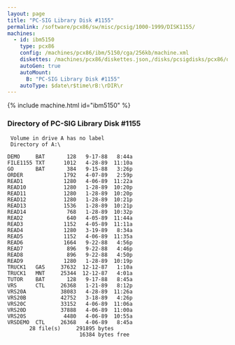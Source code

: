 ```yaml
---
layout: page
title: "PC-SIG Library Disk #1155"
permalink: /software/pcx86/sw/misc/pcsig/1000-1999/DISK1155/
machines:
  - id: ibm5150
    type: pcx86
    config: /machines/pcx86/ibm/5150/cga/256kb/machine.xml
    diskettes: /machines/pcx86/diskettes.json,/disks/pcsigdisks/pcx86/diskettes.json
    autoGen: true
    autoMount:
      B: "PC-SIG Library Disk #1155"
    autoType: $date\r$time\rB:\rDIR\r
---
```


{% include machine.html id="ibm5150" %}

### Directory of PC-SIG Library Disk #1155

     Volume in drive A has no label
     Directory of A:\

    DEMO     BAT       128   9-17-88   8:44a
    FILE1155 TXT      1012   4-28-89  11:10a
    GO       BAT       384   9-15-88   3:26p
    ORDER             1792   4-07-89   2:59p
    READ1             1280   4-06-89  11:22a
    READ10            1280   1-28-89  10:20p
    READ11            1280   1-28-89  10:20p
    READ12            1280   1-28-89  10:21p
    READ13            1536   1-28-89  10:21p
    READ14             768   1-28-89  10:32p
    READ2              640   4-05-89  11:44a
    READ3             1152   4-05-89  11:11a
    READ4             1280   3-19-89   8:34a
    READ5             1152   4-06-89  11:35a
    READ6             1664   9-22-88   4:56p
    READ7              896   9-22-88   4:46p
    READ8              896   9-22-88   4:50p
    READ9             1280   1-28-89  10:19p
    TRUCK1   GAS     37632  12-12-87   1:10a
    TRUCK1   MNT     25344  12-12-87   4:01a
    TUTOR    BAT       128   9-17-88   8:45a
    VRS      CTL     26368   1-21-89   8:12p
    VRS20A           38083   4-28-89  11:26a
    VRS20B           42752   3-18-89   4:26p
    VRS20C           33152   4-06-89  11:06a
    VRS20D           37888   4-06-89  11:00a
    VRS20S            4480   4-06-89  10:55a
    VRSDEMO  CTL     26368   4-06-89   8:45a
           28 file(s)     291895 bytes
                           16384 bytes free
